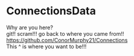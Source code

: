 # ConnectionsData
Why are you here?  
git!! scram!!! go back to where you came from!!  
https://github.com/ConorMurphy21/Connections  
This ^ is where you want to be!!!